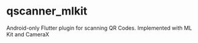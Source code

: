 # qscanner_mlkit

Android-only Flutter plugin for scanning QR Codes. Implemented with ML Kit and CameraX

